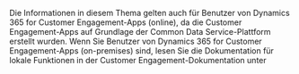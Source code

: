 Die Informationen in diesem Thema gelten auch für Benutzer von Dynamics 365 for Customer Engagement-Apps (online), da die Customer Engagement-Apps auf Grundlage der Common Data Service-Plattform erstellt wurden. Wenn Sie Benutzer von Dynamics 365 for Customer Engagement-Apps (on-premises) sind, lesen Sie die Dokumentation für lokale Funktionen in der Customer Engagement-Dokumentation unter 